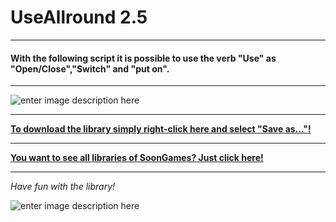 # UseAllround 2.5
---
#### With the following script it is possible to use the verb "Use" as "Open/Close","Switch" and "put on".
---

![enter image description here](https://raw.githubusercontent.com/SoonGames/quest_libraries/master/UseAllround/readme/UseAllround.gif)

---
**[To download the library simply right-click here and select "Save as..."!](https://github.com/SoonGames/quest_libraries/raw/master/UseAllround/UseAllround.aslx)**

---
**[You want to see all libraries of SoonGames? Just click here!](https://github.com/SoonGames/quest_libraries)**

---

*Have fun with the library!*

![enter image description here](https://raw.githubusercontent.com/SoonGames/quest_libraries/master/soongames.png)